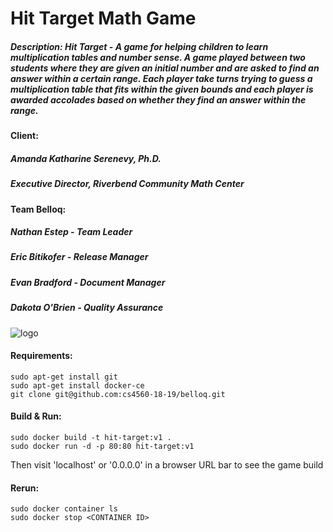 # Hit Target Math Game

##### Description: Hit Target - A game for helping children to learn multiplication tables and number sense. A game played between two students where they are given an initial number and are asked to find an answer within a certain range. Each player take turns trying to guess a multiplication table that fits within the given bounds and each player is awarded accolades based on whether they find an answer within the range.

#### Client:  
##### Amanda Katharine Serenevy, Ph.D.  
##### Executive Director, Riverbend Community Math Center  

#### Team Belloq:  
##### Nathan Estep - Team Leader  
##### Eric Bitikofer - Release Manager  
##### Evan Bradford - Document Manager  
##### Dakota O'Brien - Quality Assurance  

![logo](https://github.com/cs4560-18-19/belloq/blob/master/Belloq%20door.jpg)

#### Requirements:

    sudo apt-get install git
    sudo apt-get install docker-ce
    git clone git@github.com:cs4560-18-19/belloq.git

#### Build & Run:

    sudo docker build -t hit-target:v1 .
    sudo docker run -d -p 80:80 hit-target:v1

Then visit 'localhost' or '0.0.0.0' in a browser URL bar to see the game build

#### Rerun:

    sudo docker container ls
    sudo docker stop <CONTAINER ID>
